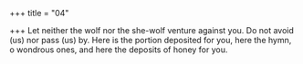 +++
title = "04"

+++
Let neither the wolf nor the she-wolf venture against you. Do not avoid  (us) nor pass (us) by.
Here is the portion deposited for you, here the hymn, o wondrous ones,  and here the deposits of honey for you.